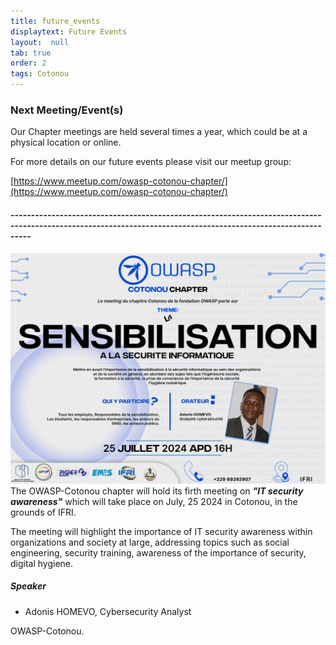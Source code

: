 ```yaml
---
title: future_events
displaytext: Future Events
layout:  null
tab: true
order: 2
tags: Cotonou
---
```

 

### Next Meeting/Event(s)
Our Chapter meetings are held several times a year, which could be at a physical location or online.

For more details on our future events please visit our meetup group:

[https://www.meetup.com/owasp-cotonou-chapter/](https://www.meetup.com/owasp-cotonou-chapter/)


<h4>-------------------------------------------------------------------------------------------------------------------------------------------------------------</h4>

<img src='assets/images/meeting-juillet-2024.jpg'><br/>
The OWASP-Cotonou chapter will hold its firth meeting on ***<i>"IT security awareness"</i>*** which will take place on July, 25 2024 in Cotonou, in the grounds of IFRI.

The meeting will highlight the importance of IT security awareness within organizations and society at large, addressing topics such as social engineering, security training, awareness of the importance of security, digital hygiene.

<h5>Speaker</h5>

<ul>
<li>
    Adonis HOMEVO, Cybersecurity Analyst
</li>
</ul>

OWASP-Cotonou.



